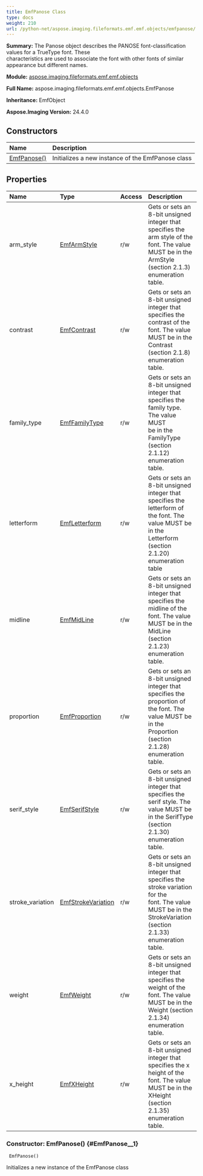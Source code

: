 ```yaml
---
title: EmfPanose Class
type: docs
weight: 210
url: /python-net/aspose.imaging.fileformats.emf.emf.objects/emfpanose/
---
```


**Summary:** The Panose object describes the PANOSE font-classification values for a TrueType font. These <br/>            characteristics are used to associate the font with other fonts of similar appearance but different names.

**Module:** [aspose.imaging.fileformats.emf.emf.objects](/imaging/python-net/aspose.imaging.fileformats.emf.emf.objects/)

**Full Name:** aspose.imaging.fileformats.emf.emf.objects.EmfPanose

**Inheritance:** EmfObject

**Aspose.Imaging Version:** 24.4.0

## **Constructors**
| **Name** | **Description** |
| :- | :- |
| [EmfPanose()](#EmfPanose__1) | Initializes a new instance of the EmfPanose class |
## **Properties**
| **Name** | **Type** | **Access** | **Description** |
| :- | :- | :- | :- |
| arm_style | [EmfArmStyle](/imaging/python-net/aspose.imaging.fileformats.emf.emf.consts/emfarmstyle/) | r/w | Gets or sets an 8-bit unsigned integer that specifies the arm style of the font. The value <br/>            MUST be in the ArmStyle (section 2.1.3) enumeration table. |
| contrast | [EmfContrast](/imaging/python-net/aspose.imaging.fileformats.emf.emf.consts/emfcontrast/) | r/w | Gets or sets an 8-bit unsigned integer that specifies the contrast of the font. The value <br/>            MUST be in the Contrast (section 2.1.8) enumeration table. |
| family_type | [EmfFamilyType](/imaging/python-net/aspose.imaging.fileformats.emf.emf.consts/emffamilytype/) | r/w | Gets or sets an 8-bit unsigned integer that specifies the family type. The value MUST <br/>            be in the FamilyType (section 2.1.12) enumeration table. |
| letterform | [EmfLetterform](/imaging/python-net/aspose.imaging.fileformats.emf.emf.consts/emfletterform/) | r/w | Gets or sets an 8-bit unsigned integer that specifies the letterform of the font. The <br/>            value MUST be in the Letterform (section 2.1.20) enumeration table |
| midline | [EmfMidLine](/imaging/python-net/aspose.imaging.fileformats.emf.emf.consts/emfmidline/) | r/w | Gets or sets an 8-bit unsigned integer that specifies the midline of the font. The value <br/>            MUST be in the MidLine (section 2.1.23) enumeration table. |
| proportion | [EmfProportion](/imaging/python-net/aspose.imaging.fileformats.emf.emf.consts/emfproportion/) | r/w | Gets or sets an 8-bit unsigned integer that specifies the proportion of the font. The <br/>            value MUST be in the Proportion (section 2.1.28) enumeration table. |
| serif_style | [EmfSerifStyle](/imaging/python-net/aspose.imaging.fileformats.emf.emf.consts/emfserifstyle/) | r/w | Gets or sets an 8-bit unsigned integer that specifies the serif style. The value MUST be <br/>            in the SerifType (section 2.1.30) enumeration table. |
| stroke_variation | [EmfStrokeVariation](/imaging/python-net/aspose.imaging.fileformats.emf.emf.consts/emfstrokevariation/) | r/w | Gets or sets an 8-bit unsigned integer that specifies the stroke variation for the <br/>            font. The value MUST be in the StrokeVariation (section 2.1.33) enumeration table. |
| weight | [EmfWeight](/imaging/python-net/aspose.imaging.fileformats.emf.emf.consts/emfweight/) | r/w | Gets or sets an 8-bit unsigned integer that specifies the weight of the font. The value <br/>            MUST be in the Weight (section 2.1.34) enumeration table. |
| x_height | [EmfXHeight](/imaging/python-net/aspose.imaging.fileformats.emf.emf.consts/emfxheight/) | r/w | Gets or sets an 8-bit unsigned integer that specifies the x height of the font. The value <br/>            MUST be in the XHeight (section 2.1.35) enumeration table. |


### Constructor: EmfPanose() {#EmfPanose__1}


```
 EmfPanose() 
```

Initializes a new instance of the EmfPanose class

